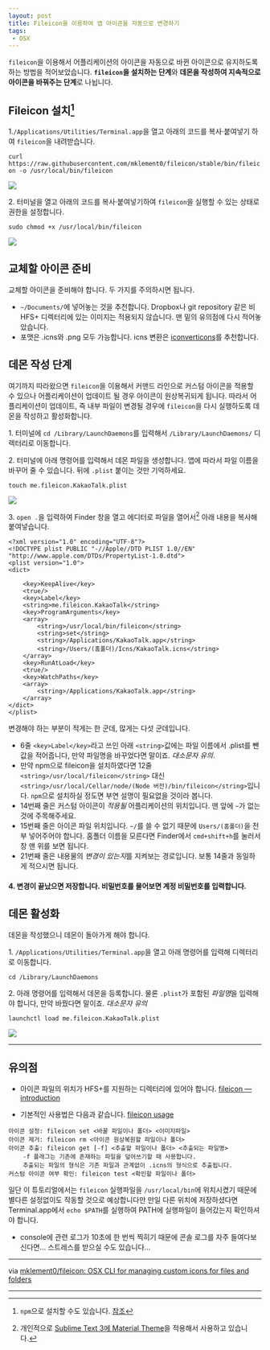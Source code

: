 ```yaml
---
layout: post
title: Fileicon을 이용하여 앱 아이콘을 자동으로 변경하기
tags: 
 - OSX
---
```


`fileicon`을 이용해서 어플리케이션의 아이콘을 자동으로 바뀐 아이콘으로 유지하도록 하는 방법을 적어보았습니다. **`fileicon`을 설치하는 단계**와 **데몬을 작성하여 지속적으로 아이콘을 바꿔주는 단계**로 나뉩니다.

## Fileicon 설치[^npm]

1\.`/Applications/Utilities/Terminal.app`을 열고 아래의 코드를 복사·붙여넣기 하여 `fileicon`을 내려받습니다.

`curl https://raw.githubusercontent.com/mklement0/fileicon/stable/bin/fileicon -o /usr/local/bin/fileicon`

![](http://d.pr/i/qJPy+)

2\. 터미널을 열고 아래의 코드를 복사·붙여넣기하여 `fileicon`을 실행할 수 있는 상태로 권한을 설정합니다.

`sudo chmod +x /usr/local/bin/fileicon`

![](http://d.pr/i/16G3i+)

[^npm]: `npm`으로 설치할 수도 있습니다. [참조](https://github.com/mklement0/fileicon#installation-from-the-npm-registry)

## 교체할 아이콘 준비

교체할 아이콘을 준비해야 합니다. 두 가지를 주의하시면 됩니다.

- `~/Documents/`에 넣어놓는 것을 추천합니다. Dropbox나 git repository 같은 비 HFS+ 디렉터리에 있는 이미지는 적용되지 않습니다. 맨 밑의 유의점에 다시 적어놓았습니다.
- 포맷은 .icns와 .png 모두 가능합니다. icns 변환은 [iconverticons](https://iconverticons.com/online/)를 추천합니다.

## 데몬 작성 단계

여기까지 따라왔으면 `fileicon`을 이용해서 커맨드 라인으로 커스텀 아이콘을 적용할 수 있으나 어플리케이션이 업데이트 될 경우 아이콘이 원상복귀되게 됩니다. 따라서 어플리케이션이 업데이트, 즉 내부 파일이 변경될 경우에 `fileicon`을 다시 실행하도록 데몬을 작성하고 활성화합니다.

1\. 터미널에 `cd /Library/LaunchDaemons`를 입력해서 `/Library/LaunchDaemons/` 디렉터리로 이동합니다.

2\. 터미널에 아래 명령어를 입력해서 데몬 파일을 생성합니다. 앱에 따라서 파일 이름을 바꾸어 줄 수 있습니다. 뒤에 `.plist` 붙이는 것만 기억하세요.

`touch me.fileicon.KakaoTalk.plist`

![](http://d.pr/i/LeRH+)

3\. `open .`을 입력하여 Finder 창을 열고 에디터로 파일을 열어서[^editor] 아래 내용을 복사해 붙여넣습니다.

```plist
<?xml version="1.0" encoding="UTF-8"?>
<!DOCTYPE plist PUBLIC "-//Apple//DTD PLIST 1.0//EN" "http://www.apple.com/DTDs/PropertyList-1.0.dtd">
<plist version="1.0">
<dict>

	<key>KeepAlive</key>
	<true/>
	<key>Label</key>
	<string>me.fileicon.KakaoTalk</string>
	<key>ProgramArguments</key>
	<array>
		<string>/usr/local/bin/fileicon</string>
		<string>set</string>
		<string>/Applications/KakaoTalk.app</string>
		<string>/Users/(홈폴더)/Icns/KakaoTalk.icns</string>
	</array>
	<key>RunAtLoad</key>
	<true/>
	<key>WatchPaths</key>
	<array>
		<string>/Applications/KakaoTalk.app</string>
	</array>
</dict>
</plist>
```

변경해야 하는 부분이 적게는 한 군데, 많게는 다섯 군데입니다.

- 6줄 `<key>Label</key>`라고 쓰인 아래 `<string>`값에는 파일 이름에서 .plist를 뺀 값을 적어줍니다, 만약 파일명을 바꾸었다면 말이죠. *대소문자 유의*.
- 만약 npm으로 fileicon을 설치하였다면  12줄 `<string>/usr/local/fileicon</string>` 대신 `<string>/usr/local/Cellar/node/(Node 버전)/bin/fileicon</string>`입니다. `npm`으로 설치하실 정도면 부연 설명이 필요없을 것이라 봅니다.
- 14번째 줄은 커스텀 아이콘이 *적용될* 어플리케이션의 위치입니다. 맨 앞에 `~`가 없는 것에 주목해주세요.
- 15번째 줄은 아이콘 파일 위치입니다. `~/`를 쓸 수 없기 때문에 `Users/(홈폴더)`을 전부 넣어주어야 합니다. 홈폴더 이름을 모른다면 Finder에서 `cmd+shift+h`를 눌러서 창 맨 위를 보면 됩니다.
- 21번째 줄은 내용물의 *변경이 있는지*를 지켜보는 경로입니다. 보통 14줄과 동일하게 적으시면 됩니다.

#### 4. 변경이 끝났으면 저장합니다. 비밀번호를 물어보면 계정 비밀번호를 입력합니다.

[^editor]: 개인적으로 [Sublime Text 3에 Material Theme](http://canorus.github.io//2016/08/05/sublime_material_theme/)을 적용해서 사용하고 있습니다.

## 데몬 활성화

데몬을 작성했으니 데몬이 돌아가게 해야 합니다.

1\. `/Applications/Utilities/Terminal.app`을 열고 아래 명령어를 입력해 디렉터리로 이동합니다.

`cd /Library/LaunchDaemons`

2\.  아래 명령어를 입력해서 데몬을 등록합니다. 물론 `.plist`가 포함된 *파일명*을 입력해야 합니다, 만약 바꿨다면 말이죠. *대소문자 유의*

`launchctl load me.fileicon.KakaoTalk.plist`

![](http://d.pr/i/skT4+)

------

## 유의점

- 아이콘 파일의 위치가 HFS+를 지원하는 디렉터리에 있어야 합니다. [fileicon — introduction](https://github.com/mklement0/fileicon#fileicon--introduction)

- 기본적인 사용법은 다음과 같습니다. [fileicon usage](https://github.com/mklement0/fileicon#usage)

```
아이콘 설정: fileicon set <바꿀 파일이나 폴더> <이미지파일>
아이콘 제거: fileicon rm <아이콘 원상복원할 파일이나 폴더>
아이콘 추출: fileicon get [-f] <추출할 파일이나 폴더> <추출되는 파일명>
	-f 플래그는 기존에 존재하는 파일을 덮어쓰기할 때 사용합니다.
	추출되는 파일의 형식은 기존 파일과 관계없이 .icns의 형식으로 추출됩니다.
커스텀 아이콘 여부 확인: fileicon test <확인할 파일이나 폴더>
```

일단 이 튜토리얼에서는 `fileicon` 실행파일을 `/usr/local/bin`에 위치시켰기 때문에 별다른 설정없이도 작동할 것으로 예상합니다만 만일 다른 위치에 저장하셨다면 Terminal.app에서 `echo $PATH`를 실행하여 PATH에 실행파일이 들어갔는지 확인하셔야 합니다.

- console에 관련 로그가 10초에 한 번씩 찍히기 때문에 콘솔 로그를 자주 들여다보신다면… 스트레스를 받으실 수도 있습니다…

------

via [mklement0/fileicon: OSX CLI for managing custom icons for files and folders](https://github.com/mklement0/fileicon)

------

